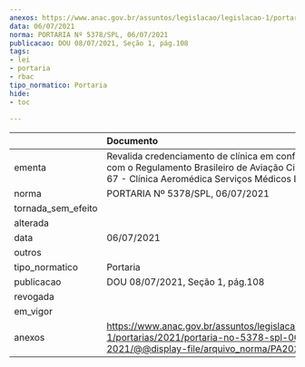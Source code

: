 ```yaml
---
anexos: https://www.anac.gov.br/assuntos/legislacao/legislacao-1/portarias/2021/portaria-no-5378-spl-06-07-2021/@@display-file/arquivo_norma/PA2021-5378.pdf
data: 06/07/2021
norma: PORTARIA Nº 5378/SPL, 06/07/2021
publicacao: DOU 08/07/2021, Seção 1, pág.108
tags:
- lei
- portaria
- rbac
tipo_normatico: Portaria
hide: 
- toc 
 
---
```


|                    | Documento                                                                                                                                                        |
|:-------------------|:-----------------------------------------------------------------------------------------------------------------------------------------------------------------|
| ementa             | Revalida credenciamento de clínica em conformidade com o Regulamento Brasileiro de Aviação Civil - RBAC nº 67 - Clínica Aeromédica Serviços Médicos Ltda. - ME . |
| norma              | PORTARIA Nº 5378/SPL, 06/07/2021                                                                                                                                 |
| tornada_sem_efeito |                                                                                                                                                                  |
| alterada           |                                                                                                                                                                  |
| data               | 06/07/2021                                                                                                                                                       |
| outros             |                                                                                                                                                                  |
| tipo_normatico     | Portaria                                                                                                                                                         |
| publicacao         | DOU 08/07/2021, Seção 1, pág.108                                                                                                                                 |
| revogada           |                                                                                                                                                                  |
| em_vigor           |                                                                                                                                                                  |
| anexos             | https://www.anac.gov.br/assuntos/legislacao/legislacao-1/portarias/2021/portaria-no-5378-spl-06-07-2021/@@display-file/arquivo_norma/PA2021-5378.pdf             |